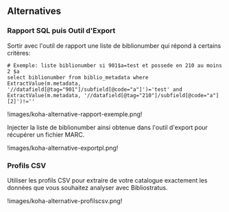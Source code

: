 ## Alternatives

### Rapport SQL puis Outil d'Export

Sortir avec l'outil de rapport une liste de biblionumber qui répond à certains critères:
```
# Exemple: liste biblionumber si 901$a=test et possede en 210 au moins 2 $a
select biblionumber from biblio_metadata where ExtractValue(m.metadata, '//datafield[@tag="901"]/subfield[@code="a"]')='test' and ExtractValue(m.metadata, '//datafield[@tag="210"]/subfield[@code="a"][2]')!=''
```
!images/koha-alternative-rapport-exemple.png!

Injecter la liste de biblionumber ainsi obtenue dans l'outil d'export pour récupérer un fichier MARC.

!images/koha-alternative-exportpl.png!

### Profils CSV

Utiliser les profils CSV pour extraire de votre catalogue exactement les données que vous souhaitez analyser avec Bibliostratus.

!images/koha-alternative-profilscsv.png!

